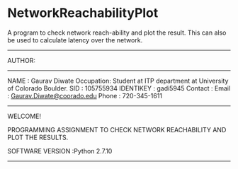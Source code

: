 # NetworkReachabilityPlot
A program to check network reach-ability and plot the result. This can also be used to calculate latency over the network. 
*************************************************************************************************************************************************************
AUTHOR:
*************************************************************************************************************************************************************
NAME      : Gaurav Diwate
Occupation: Student at ITP department at University of Colorado Boulder.
SID       : 105755934
IDENTIKEY : gadi5945
Contact   : Email  :  Gaurav.Diwate@coorado.edu
            Phone  :  720-345-1611
************************************************************************************************************************************************************

WELCOME!
                   
PROGRAMMING ASSIGNMENT TO CHECK NETWORK REACHABILITY AND PLOT THE RESULTS.

SOFTWARE VERSION :Python 2.7.10

***********************************************************************************************************************************************************
